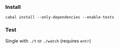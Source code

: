 
### Install

```
cabal install --only-dependencies --enable-tests
```

### Test

Single with `./t` or `./watch` (requires `entr`)

